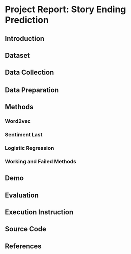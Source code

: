 # Project Report: Story Ending Prediction
## Introduction
## Dataset
## Data Collection
## Data Preparation
## Methods
### Word2vec
### Sentiment Last
### Logistic Regression
### Working and Failed Methods
## Demo
## Evaluation
## Execution Instruction
## Source Code
## References
